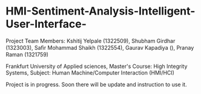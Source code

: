 # HMI-Sentiment-Analysis-Intelligent-User-Interface-


Project Team Members: Kshitij Yelpale (1322509), Shubham Girdhar (1323003), Saﬁr Mohammad Shaikh (1322554), Gaurav Kapadiya (), Pranay Raman (1321759)

Frankfurt University of Applied sciences, Master's Course: High Integrity Systems, Subject: Human Machine/Computer Interaction (HMI/HCI)

Project is in progress. Soon there will be update and instruction to use it.
